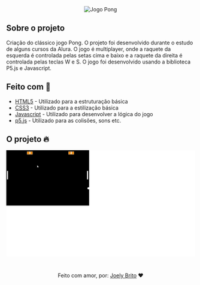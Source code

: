 <div align="center">
    <img src="./imagem_pong.png" alt="Jogo Pong">
</div>

## Sobre o projeto

Criação do clássico jogo Pong. O projeto foi desenvolvido durante o estudo de alguns cursos da Alura. O jogo é multiplayer, onde a raquete da esquerda é controlada pelas setas cima e baixo e a raquete da direita é controlada pelas teclas W e S. O jogo foi desenvolvido usando a biblioteca P5.js e Javascript. 

## Feito com :rocket:

- [HTML5](https://developer.mozilla.org/pt-BR/docs/Web/HTML) - Utilizado para a estruturação básica
- [CSS3](https://developer.mozilla.org/pt-BR/docs/Web/CSS) - Utilizado para a estilização básica
- [Javascript](https://developer.mozilla.org/pt-BR/docs/Web/JavaScript) - Utilizado para desenvolver a lógica do jogo
- [p5.js](https://p5js.org/) - Utilizado para as colisões, sons etc.

## O projeto :fire:

<div align="center">
    <img src="./imagens/apresentacao.gif" alt="gif apresentacao pog">
</div>

#

<div align="center">
   Feito com amor, por: <a href="https://www.linkedin.com/in/joely-brito/" target="_blank">Joely Brito</a> ❤️
</div>